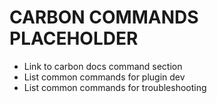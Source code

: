 # CARBON COMMANDS PLACEHOLDER

- Link to carbon docs command section
- List common commands for plugin dev
- List common commands for troubleshooting